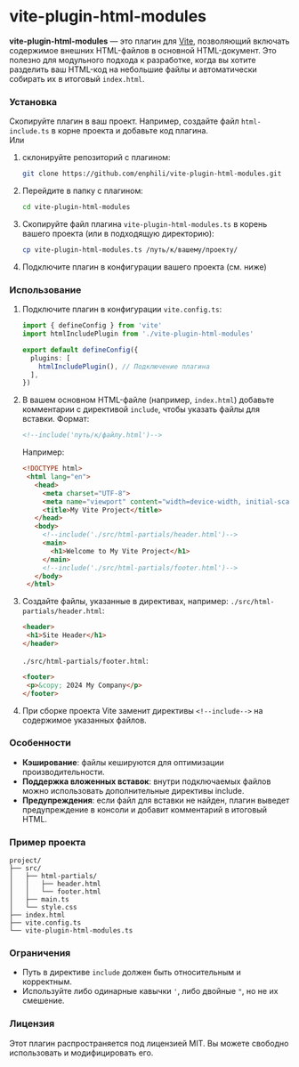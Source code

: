 # vite-plugin-html-modules

**vite-plugin-html-modules** — это плагин для [Vite](https://vitejs.dev/), позволяющий включать содержимое внешних HTML-файлов в основной HTML-документ. Это полезно для модульного подхода к разработке, когда вы хотите разделить ваш HTML-код на небольшие файлы и автоматически собирать их в итоговый `index.html`.

### Установка

Скопируйте плагин в ваш проект. Например, создайте файл `html-include.ts` в корне проекта и добавьте код плагина.  
Или  
1. склонируйте репозиторий с плагином:
    ```bash
    git clone https://github.com/enphili/vite-plugin-html-modules.git
    ```
2. Перейдите в папку с плагином:
    ```bash
    cd vite-plugin-html-modules
    ```
3. Скопируйте файл плагина `vite-plugin-html-modules.ts` в корень вашего проекта (или в подходящую директорию):
    ```bash
    cp vite-plugin-html-modules.ts /путь/к/вашему/проекту/
    ```
4. Подключите плагин в конфигурации вашего проекта (см. ниже)

### Использование

1. Подключите плагин в конфигурации `vite.config.ts`:

   ```typescript
   import { defineConfig } from 'vite'
   import htmlIncludePlugin from './vite-plugin-html-modules'

   export default defineConfig({
     plugins: [
       htmlIncludePlugin(), // Подключение плагина
     ],
   })
   ```
2. В вашем основном HTML-файле (например, `index.html`) добавьте комментарии с директивой `include`, чтобы указать файлы для вставки. Формат:
   ```html
   <!--include('путь/к/файлу.html')-->
   ```
   Например:
   ```html
   <!DOCTYPE html>
    <html lang="en">
      <head>
        <meta charset="UTF-8">
        <meta name="viewport" content="width=device-width, initial-scale=1.0">
        <title>My Vite Project</title>
      </head>
      <body>
        <!--include('./src/html-partials/header.html')-->
        <main>
          <h1>Welcome to My Vite Project</h1>
        </main>
        <!--include('./src/html-partials/footer.html')-->
      </body>
    </html>
   ```
3. Создайте файлы, указанные в директивах, например:
   `./src/html-partials/header.html`:
   ```html
   <header>
    <h1>Site Header</h1>
   </header>
   ```
   `./src/html-partials/footer.html`:
   ```html
   <footer>
    <p>&copy; 2024 My Company</p>
   </footer>
   ```
4. При сборке проекта Vite заменит директивы `<!--include-->` на содержимое указанных файлов.

### Особенности

* **Кэширование**: файлы кешируются для оптимизации производительности.
* **Поддержка вложенных вставок**: внутри подключаемых файлов можно использовать дополнительные директивы include.
* **Предупреждения**: если файл для вставки не найден, плагин выведет предупреждение в консоли и добавит комментарий в итоговый HTML.

### Пример проекта

```plaintext
project/
├── src/
│   ├── html-partials/
│   │   ├── header.html
│   │   └── footer.html
│   ├── main.ts
│   └── style.css
├── index.html
├── vite.config.ts
└── vite-plugin-html-modules.ts
```

### Ограничения

* Путь в директиве `include` должен быть относительным и корректным.
* Используйте либо одинарные кавычки `'`, либо двойные `"`, но не их смешение.

### Лицензия
Этот плагин распространяется под лицензией MIT. Вы можете свободно использовать и модифицировать его.
